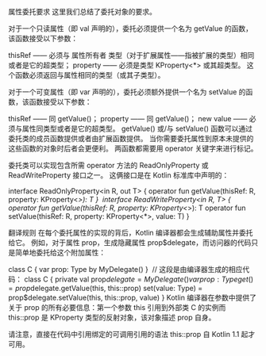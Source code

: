 属性委托要求
这里我们总结了委托对象的要求。

对于一个只读属性（即 val 声明的），委托必须提供一个名为 getValue 的函数，该函数接受以下参数：

thisRef —— 必须与 属性所有者 类型（对于扩展属性——指被扩展的类型）相同或者是它的超类型；
property —— 必须是类型 KProperty<*> 或其超类型。
这个函数必须返回与属性相同的类型（或其子类型）。

对于一个可变属性（即 var 声明的），委托必须额外提供一个名为 setValue 的函数，该函数接受以下参数：

thisRef —— 同 getValue()；
property —— 同 getValue()；
new value —— 必须与属性同类型或者是它的超类型。
getValue() 或/与 setValue() 函数可以通过委托类的成员函数提供或者由扩展函数提供。 当你需要委托属性到原本未提供的这些函数的对象时后者会更便利。 两函数都需要用 operator 关键字来进行标记。

委托类可以实现包含所需 operator 方法的 ReadOnlyProperty 或 ReadWriteProperty 接口之一。 这俩接口是在 Kotlin 标准库中声明的：

interface ReadOnlyProperty<in R, out T> {
    operator fun getValue(thisRef: R, property: KProperty<*>): T
}
​
interface ReadWriteProperty<in R, T> {
    operator fun getValue(thisRef: R, property: KProperty<*>): T
    operator fun setValue(thisRef: R, property: KProperty<*>, value: T)
}

翻译规则
在每个委托属性的实现的背后，Kotlin 编译器都会生成辅助属性并委托给它。 例如，对于属性 prop，生成隐藏属性 prop$delegate，而访问器的代码只是简单地委托给这个附加属性：

class C {
    var prop: Type by MyDelegate()
}
​
// 这段是由编译器生成的相应代码：
class C {
    private val prop$delegate = MyDelegate()
    var prop: Type
        get() = prop$delegate.getValue(this, this::prop)
        set(value: Type) = prop$delegate.setValue(this, this::prop, value)
}
Kotlin 编译器在参数中提供了关于 prop 的所有必要信息：第一个参数 this 引用到外部类 C 的实例而 this::prop 是 KProperty 类型的反射对象，该对象描述 prop 自身。

请注意，直接在代码中引用绑定的可调用引用的语法 this::prop 自 Kotlin 1.1 起才可用。